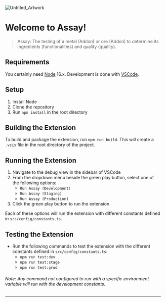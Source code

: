 ![Untitled_Artwork](https://github.com/mozilla/assay/assets/63402349/19f10519-d74c-4d3e-ab7a-e9dbb5091918)

# Welcome to **Assay**!

> Assay: The testing of a metal (Addon) or ore (Addon) to determine its ingredients (functionalities) and quality (quality).

## Requirements

You certainly need [Node](https://nodejs.org/en/) 16.x. Development is done with [VSCode](https://code.visualstudio.com/).


## Setup

1. Install Node
2. Clone the repository
3. Run `npm install` in the root directory

## Building the Extension
To build and package the extension, run `npm run build`. This will create a `.vsix` file in the root directory of the project.

## Running the Extension
1. Navigate to the debug view in the sidebar of VSCode
2. From the dropdown menu beside the green play button, select one of the following options:
    - `Run Assay (Development)`
    - `Run Assay (Staging)`
    - `Run Assay (Production)`
3. Click the green play button to run the extension

Each of these options will run the extension with different constants defined in `src/config/constants.ts`.

## Testing the Extension
- Run the following commands to test the extension with the different constants defined in `src/config/constants.ts`:
    - `npm run test:dev`
    - `npm run test:stage`
    - `npm run test:prod`

###### *Note: Any command not configured to run with a specific environment variable will run with the development constants.*

---


